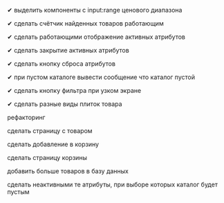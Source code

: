 ✔ выделить компоненты с input:range ценового диапазона

✔ сделать счётчик найденных товаров работающим

✔ сделать работающими отображение активных атрибутов

✔ сделать закрытие активных атрибутов

✔ сделать кнопку сброса атрибутов

✔ при пустом каталоге вывести сообщение что каталог пустой

✔ сделать кнопку фильтра при узком экране

✔ сделать разные виды плиток товара

рефакторинг

сделать страницу с товаром

сделать добавление в корзину

сделать страницу корзины

добавить больше товаров в базу данных

сделать неактивными те атрибуты, при выборе которых каталог будет пустым
